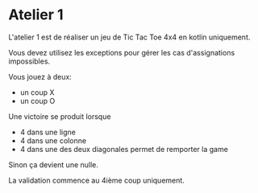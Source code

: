 # Atelier 1

L'atelier 1 est de réaliser un jeu de Tic Tac Toe 4x4 en kotlin uniquement.

Vous devez utilisez les exceptions pour gérer les cas d'assignations impossibles. 

Vous jouez à deux:
 * un coup X
 * un coup O

Une victoire se produit lorsque
* 4 dans une ligne
* 4 dans une colonne
* 4 dans une des deux diagonales permet de remporter la game

Sinon ça devient une nulle.

La validation commence au 4ième coup uniquement.